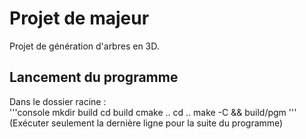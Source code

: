# Projet de majeur
Projet de génération d'arbres en 3D.

## Lancement du programme
Dans le dossier racine :  
'''console
mkdir build
cd build
cmake ..
cd ..
make -C && build/pgm
'''
(Exécuter seulement la dernière ligne pour la suite du programme)
